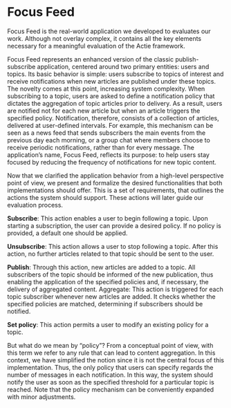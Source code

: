 # Focus Feed

Focus Feed is the real-world application we developed to evaluates our work. Although not overlay complex, it contains all the key elements necessary for a meaningful evaluation of the Actie framework.

Focus Feed represents an enhanced version of the classic publish-subscribe application, centered around two primary entities: users and topics. Its basic behavior is simple: users subscribe to topics of interest and receive notifications when new articles are published under these topics. The novelty comes at this point, increasing system complexity. When subscribing to a topic, users are asked to define a notification policy that dictates the aggregation of topic articles prior to delivery. As a result, users are notified not for each new article but when an article triggers the specified policy. Notification, therefore, consists of a collection of articles, delivered at user-defined intervals. For example, this mechanism can be seen as a news feed that sends subscribers the main events from the previous day each morning, or a group chat where members choose to receive periodic notifications, rather than for every message. The application’s name, Focus Feed, reflects its purpose: to help users stay focused by reducing the frequency of notifications for new topic content.

Now that we clarified the application behavior from a high-level perspective point of view, we present and formalize the desired functionalities that both implementations should offer. This is a set of requirements, that outlines the actions the system should support. These actions will later guide our evaluation process.

**Subscribe**: This action enables a user to begin following a topic. Upon starting a subscription, the user can provide a desired policy. If no policy is provided, a default one should be applied.

**Unsubscribe**: This action allows a user to stop following a topic. After this action, no further articles related to that topic should be sent to the user.

**Publish**: Through this action, new articles are added to a topic. All subscribers of the topic should be informed of the new publication, thus enabling the application of the specified policies and, if necessary, the delivery of aggregated content.
Aggregate: This action is triggered for each topic subscriber whenever new articles are added. It checks whether the specified policies are matched, determining if subscribers should be notified.

**Set policy**: This action permits a user to modify an existing policy for a topic.

But what do we mean by “policy”? From a conceptual point of view, with this term we refer to any rule that can lead to content aggregation. In this context, we have simplified the notion since it is not the central focus of this implementation. Thus, the only policy that users can specify regards the number of messages in each notification. In this way, the system should notify the user as soon as the specified threshold for a particular topic is reached. Note that the policy mechanism can be conveniently expanded with minor adjustments.
